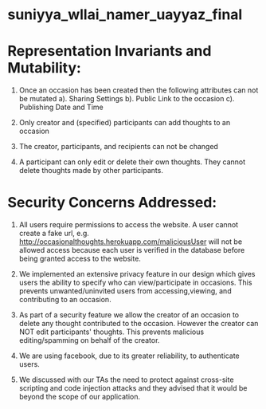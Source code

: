 suniyya_wllai_namer_uayyaz_final
================================

Representation Invariants and Mutability:
=========================================

1. Once an occasion has been created then the following attributes can not be mutated
	a). Sharing Settings 
	b). Public Link to the occasion 
	c). Publishing Date and Time

2. Only creator and (specified) participants can add thoughts to an occasion

3. The creator, participants, and recipients can not be changed 

4. A participant can only edit or delete their own thoughts. They cannot delete thoughts made by other participants.


Security Concerns Addressed:
============================

1. All users require permissions to access the website. A user cannot create a fake url, e.g. http://occasionalthoughts.herokuapp.com/maliciousUser will not be allowed access because each user is verified in the database before being granted access to the website. 

2. We implemented an extensive privacy feature in our design which gives users the ability to specify who can view/participate in occasions. This prevents unwanted/uninvited users from accessing,viewing, and contributing to an occasion. 

3. As part of a security feature we allow the creator of an occasion to delete any thought contributed to the occasion. However the creator can NOT edit participants' thoughts. This prevents malicious editing/spamming on behalf of the creator. 

4. We are using facebook, due to its greater reliability, to authenticate users.

5. We discussed with our TAs the need to protect against cross-site scripting and code injection attacks and they advised that it would be beyond the scope of our application. 


